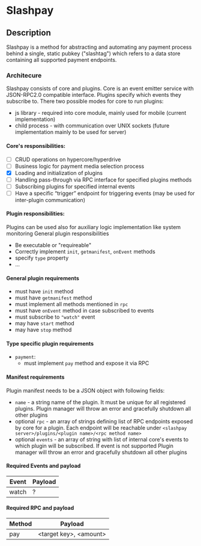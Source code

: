 # Slashpay

## Description 
Slashpay is a method for abstracting and automating any payment process behind a single, static pubkey ("slashtag") which refers to a data store containing all supported payment endpoints.

### Architecure 
 Slashpay consists of core and plugins. Core is an event emitter service with JSON-RPC2.0 compatible interface. Plugins specify which events they subscribe to. There two possible modes for core to run plugins:
 - js library - required into core module, mainly used for mobile (current implementation)
 - child process - with communication over UNIX sockets (future implementation mainly to be used for server)

#### Core's responsibilities:

- [ ] CRUD operations on hypercore/hyperdrive
- [ ] Business logic for payment media selection process
- [x] Loading and initialization of plugins
- [ ] Handling pass-through via RPC interface for specified plugins methods
- [ ] Subscribing plugins for specified internal events
- [ ] Have a specific “trigger” endpoint for triggering events (may be used for inter-plugin communication)

#### Plugin responsibilities:

Plugins can be used also for auxiliary logic implementation like system monitoring 
General plugin responsibilities
- Be executable or "requireable"
- Correctly implement `init`, `getmanifest`, `onEvent` methods
- specify `type` property
- ...

#### General plugin requirements
- must have `init` method
- must have `getmanifest` method
- must implement all methods mentioned in `rpc`
- must have `onEvent` method in case subscribed to events
- must subscribe to `"watch"` event
- may have `start` method
- may have `stop` method

#### Type specific plugin requirements
- `payment`:
  - must implement `pay` method and expose it via RPC


#### Manifest requirements
Plugin manifest needs to be a JSON object with following fields:
- `name` - a string name of the plugin. It must be unique for all registered plugins. Plugin manager will throw an error and gracefully shutdown all other plugins
- optional `rpc` - an array of strings defining list of RPC endpoints exposed by core for a plugin. Each endpoint will be reachable under `<slashpay server>/plugins/<plugin name>/<rpc method name>`
- optional `events` - an array of string with list of internal core's events to which plugin will be subscribed. If event is not supported Plugin manager will throw an error and gracefully shutdown all other plugins


#### Required Events and payload

|Event | Payload            |
|------|--------------------|
|watch | ?                  |

#### Required RPC and payload

|Method | Payload                    |
|-------|----------------------------|
|pay    | \<target key\>, \<amount\> |
